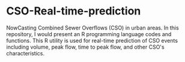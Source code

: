 # CSO-Real-time-prediction
NowCasting Combined Sewer Overflows (CSO) in urban areas.
In this repository, I would present an R programming language codes and functions. This R utility is  used for real-time prediction of CSO events including volume, peak flow, time to peak flow, and other CSO's characteristics. 

